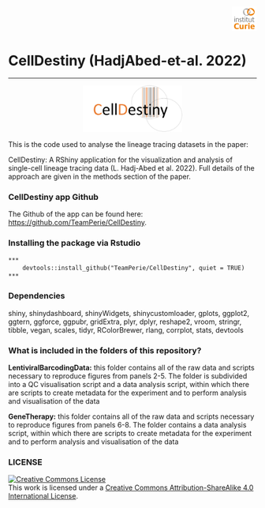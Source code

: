 <p align="right" width="100%">
    <img width="10%" src="https://github.com/TeamPerie/HadjAbed-et-al._2022/blob/main/logos/logoCurie.png">
</p>


# CellDestiny (HadjAbed-et-al. 2022)
--------------

<p align="center" width="100%">
    <img width="40%" src="https://github.com/TeamPerie/HadjAbed-et-al._2022/blob/main/logos/logoCelldestiny.jpg">
</p>

This is the code used to analyse the lineage tracing datasets in the paper:


CellDestiny: A RShiny application for the visualization and analysis of single-cell lineage tracing data (L. Hadj-Abed et al. 2022). Full details of the approach are given in the methods section of the paper.

### CellDestiny app Github

The Github of the app can be found here: https://github.com/TeamPerie/CellDestiny.


### Installing the package via Rstudio

    ***
        devtools::install_github("TeamPerie/CellDestiny", quiet = TRUE)
    ***


### Dependencies

shiny, shinydashboard, shinyWidgets, shinycustomloader, gplots, ggplot2, ggtern,
ggforce, ggpubr, gridExtra, plyr, dplyr, reshape2, vroom, stringr, tibble, vegan,
scales, tidyr, RColorBrewer, rlang, corrplot, stats, devtools


### What is included in the folders of this repository?

**LentiviralBarcodingData:** this folder contains all of the raw data and scripts necessary to reproduce figures from panels 2-5. The folder is subdivided into a QC visualisation script and a data analysis script, within which there are scripts to create metadata for the experiment and to perform analysis and visualisation of the data


**GeneTherapy:** this folder contains all of the raw data and scripts necessary to reproduce figures from panels 6-8. The folder contains a data analysis script, within which there are scripts to create metadata for the experiment and to perform analysis and visualisation of the data


### LICENSE

<a rel="license" href="http://creativecommons.org/licenses/by-sa/4.0/"><img alt="Creative Commons License" style="border-width:0" src="https://i.creativecommons.org/l/by-sa/4.0/88x31.png" /></a><br />This work is licensed under a <a rel="license" href="http://creativecommons.org/licenses/by-sa/4.0/">Creative Commons Attribution-ShareAlike 4.0 International License</a>.

